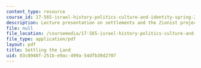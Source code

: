 ```yaml
---
content_type: resource
course_id: 17-565-israel-history-politics-culture-and-identity-spring-2011
description: Lecture presentation on settlements and the Zionist project.
file: null
file_location: /coursemedia/17-565-israel-history-politics-culture-and-identity-spring-2011/03c8948f251be9ac499a54dfb30d2707_MIT17_565S11_ses5_slides.pdf
file_type: application/pdf
layout: pdf
title: Settling the Land
uid: 03c8948f-251b-e9ac-499a-54dfb30d2707
---
```

